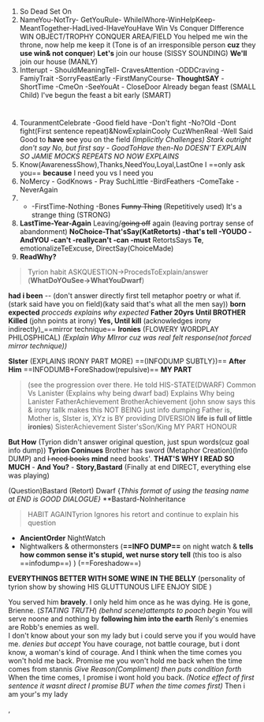
1. So Dead Set On
2. NameYou-NotTry- GetYouRule- WhileIWhore-WinHelpKeep-MeantTogether-HadLived-IHaveYouHave
Win Vs Conquer DIfference
WIN OBJECT/TROPHY 
CONQUER AREA/FIELD
You helped me win the throne, now help me keep it (Tone is of an irresponsible person **cuz** they **use win& not  conquer**)
**Let's** join our house (SISSY SOUNDING)
**We'll** join our house  (MANLY)
3. Intterupt - ShouldMeaningTell- CravesAttention -ODDCraving -FamiyTrait -SorryFeastEarly -FirstManyCourse- **ThoughtSAY** - ShortTime -CmeOn -SeeYouAt - CloseDoor
Already began feast (SMALL Child)
I've begun the feast a bit early  (SMART)

# 
4. TouranmentCelebrate -Good field have -Don't fight -No?Old -Dont fight(First sentence repeat)&NowExplainCooly CuzWhenReal -Well Said
Good to **have** ~~see~~ you on the field
*(Implicitly Challenges)
Stark outright don't say No, 
but first say - GoodToHave 
then-No
DOESN'T EXPLAIN SO JAMIE MOCKS
REPEATS NO
NOW EXPLAINS*
5. Know(AwarenessShow),Thanks,NeedYou,Loyal,LastOne
I ==only ask you== **because** I need you
vs
I need you
6. NoMercy - GodKnows - Pray
   SuchLittle -BirdFeathers -ComeTake -NeverAgain
7. -  -FirstTime-Nothing -Bones
~~Funny Thing~~ (Repetitively used)
It's a strange thing (STRONG)
9. **LastTime-Year-Again**
Leaving/~~going off~~ again  (leaving portray sense of abandonment)
**NoChoice-That'sSay(KatRetorts) -that's tell -YOUDO -AndYOU -can't -reallycan't -can -must**
RetortsSays **Te**, emotionalizeTeExcuse, DirectSay(ChoiceMade)
10.  **ReadWhy?**
>Tyrion habit  ASKQUESTION->ProcedsToExplain/answer (**WhatDoYOuSee->WhatYouDwarf**)

**had i been** --
(don't answer directly first tell metaphor poetry or what if. (stark said have you on field)(katy said that's what all the men say)) 
**born**
**expected**
*procceds explains why expected*
**Father 20yrs**
**Until BROTHER Killed** (john points at irony)
**Yes, Until kill** (acknowledges irony indirectly)_==mirror technique==
**Ironies**  (FLOWERY WORDPLAY PHILOSPHICAL) 
 *(Explain Why MIrror cuz was real felt response(not forced mirror technique))*
 
**SIster** (EXPLAINS IRONY PART MORE) ==(INFODUMP SUBTLY})==
**After Him** ==INFODUMB+ForeShadow(repulsive)==
**MY PART** 
>(see the progression over there. 
He told 
HIS-STATE(DWARF)
Common Vs Lanister (Explains why being dwarf bad)
Explains Why being Lanister
FatherAchievement
BrotherAchievement (john snow says this & irony tallk makes this NOT BEING just info dumping Father is, Mother is, SIster is, XYz is
BY providing DIVERSION **life is full of little ironies**)
SisterAchievement
Sister'sSon/King 
MY PART HONOUR

**But How** (Tyrion didn't answer original question, just spun words(cuz goal info dump))
**Tyrion Coninues**
Brother has sword (Metaphor Creation)(Info DUMP)
and ~~I need books~~ **mind** need books'.
**THAT'S WHY I READ SO MUCH**  - **And You?** - **Story,Bastard**
(Finally at end DIRECT, everything else was playing)

(Question)Bastard
(Retort) Dwarf
{*Thhis format of using the teasing name at END is GOOD DIALOGUE}*
**Bastard-NoInheritance
> HABIT AGAINTyrion Ignores his retort and continue to explain his question

- **AncientOrder** NightWatch
- Nightwalkers & othermonsters
(**==INFO DUMP==** on night watch & **tells how common sense it's stupid, wet nurse story tell** (this too is also ==infodump==) ) (==Foreshadow==)

**EVERYTHINGS BETTER WITH SOME WINE IN THE BELLY** (personality of tyrion show by showing HIS GLUTTUNOUS LIFE ENJOY SIDE )



You served him **bravely**.
I only held him once as he was dying.
He is gone, Brienne. (*STATING TRUTH*) *(behnd scene)attempts to poach begin*
You will serve noone and nothing by **following him into the earth**
Renly's enemies are Robb's enemies as well.  
I don't know about your son my lady but i could serve you if you would have me. *denies but accept*
You have courage, not battle courage, but i dont know, a woman's kind of  courage. And I think when the time comes you won't hold me back. 
Promise me you won't hold me back when the time comes from stannis *Give Reason(Compliment) then puts condition forth*
When the time comes, I promise i wont hold you back.  *(Notice effect of first sentence it wasnt direct I promise BUT when the time comes first)*
Then i am your's my lady

,